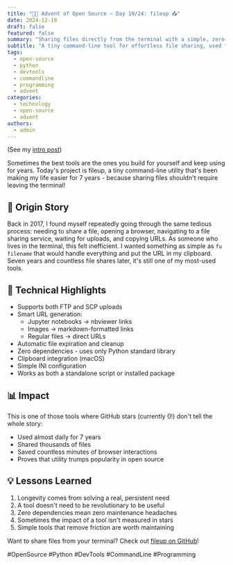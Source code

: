 ```yaml
---
title: "🎄🎁 Advent of Open Source – Day 19/24: fileup 📤"
date: 2024-12-19
draft: false
featured: false
summary: "Sharing files directly from the terminal with a simple, zero-dependency utility."
subtitle: "A tiny command-line tool for effortless file sharing, used for over 7 years."
tags:
  - open-source
  - python
  - devtools
  - commandline
  - programming
  - advent
categories:
  - technology
  - open-source
  - advent
authors:
  - admin
---
```


(See my [intro post](../))

Sometimes the best tools are the ones you build for yourself and keep using for years. Today's project is fileup, a tiny command-line utility that's been making my life easier for 7 years - because sharing files shouldn't require leaving the terminal!

## 📖 Origin Story

Back in 2017, I found myself repeatedly going through the same tedious process: needing to share a file, opening a browser, navigating to a file sharing service, waiting for uploads, and copying URLs. As someone who lives in the terminal, this felt inefficient. I wanted something as simple as `fu filename` that would handle everything and put the URL in my clipboard. Seven years and countless file shares later, it's still one of my most-used tools.

## 🔧 Technical Highlights

- Supports both FTP and SCP uploads
- Smart URL generation:
  - Jupyter notebooks → nbviewer links
  - Images → markdown-formatted links
  - Regular files → direct URLs
- Automatic file expiration and cleanup
- Zero dependencies - uses only Python standard library
- Clipboard integration (macOS)
- Simple INI configuration
- Works as both a standalone script or installed package

## 📊 Impact

This is one of those tools where GitHub stars (currently 0!) don't tell the whole story:

- Used almost daily for 7 years
- Shared thousands of files
- Saved countless minutes of browser interactions
- Proves that utility trumps popularity in open source

## 💡 Lessons Learned

1. Longevity comes from solving a real, persistent need
2. A tool doesn't need to be revolutionary to be useful
3. Zero dependencies mean zero maintenance headaches
4. Sometimes the impact of a tool isn't measured in stars
5. Simple tools that remove friction are worth maintaining

Want to share files from your terminal? Check out [fileup on GitHub](https://github.com/basnijholt/fileup)!

#OpenSource #Python #DevTools #CommandLine #Programming
